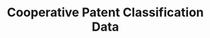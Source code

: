 ---
layout: default
bigquery: https://console.cloud.google.com/bigquery?p=patents-public-data&d=cpc&page=dataset
citation: '“Cooperative Patent Classification” by the EPO and USPTO, for public use. '
contributors: EPO, USPTO
cost: None
description: Cooperative Patent Classification Data contains the scheme and definitions
  of the Cooperative Patent Classification system for classifying patent documents.
  The CPC is the result of a partnership between the EPO and the USPTO in their joint
  effort to develop a common, internationally compatible classification system for
  technical documents, in particular patent publications, which will be used by both
  offices in the patent granting process
documentation: https://www.cooperativepatentclassification.org/cpcSchemeAndDefinitions
last_edit: 04/06/2022, 04:53:20
location: https://www.cooperativepatentclassification.org/index
maintained_by: USPTO, EPO
schema_fields:
- limitingReferences
- symbol
- glossary
- not_allocatable
- ipcConcordant
- application_references
- definition
- ipc_concordant
- titleFull
- residualReferences
- titlePart
- informativeReferences
- additional_only
- sizeCache
- level
- residual_references
- breakdown_code
- child_groups
- breakdownCode
- title_part
- dateRevised
- title_full
- childGroups
- synonyms
- status
- applicationReferences
- date_revised
- limiting_references
- children
- informative_references
- notAllocatable
- parents
shortname: cooperative_patent_classification
tags:
- patents
- science
title: Cooperative Patent Classification Data
uuid: 984374a7-16e9-4b35-9445-458daceb01bf
---